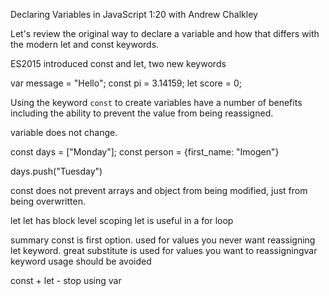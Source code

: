 Declaring Variables in JavaScript 1:20
with Andrew Chalkley

Let's review the original way to declare a variable and how that differs with the modern let and const keywords.

ES2015 introduced const and let, two new keywords

var message = "Hello";
const pi = 3.14159;
let score = 0;

Using the keyword `const` to create variables have a number of benefits including the ability to prevent the value from being reassigned.

variable does not change.

const days = ["Monday"];
const person = {first_name: "Imogen"}

days.push("Tuesday")

const does not prevent arrays and object from being modified, just from being overwritten.

let
let has block level scoping
let is useful in a for loop

summary
const is first option. used for values you never want reassigning
let keyword. great substitute is used for values you want to reassigningvar keyword usage should be avoided

const + let - stop using var
